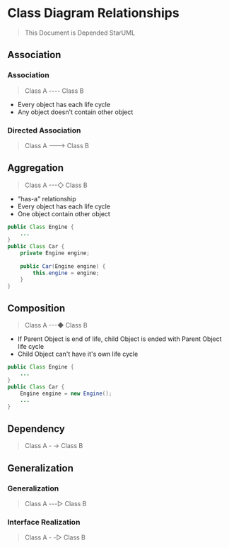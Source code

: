 # Class Diagram Relationships

> This Document is Depended StarUML

## Association

### Association

> Class A ---- Class B

- Every object has each life cycle
- Any object doesn't contain other object

### Directed Association

> Class A ---> Class B

## Aggregation

> Class A ---◇ Class B

- "has-a" relationship
- Every object has each life cycle
- One object contain other object

``` Java
public Class Engine {
    ...
}
public Class Car {
    private Engine engine;
    
    public Car(Engine engine) {
        this.engine = engine;
    }
}
```



## Composition

> Class A ---◆ Class B

- If Parent Object is end of life, child Object is ended with Parent Object life cycle
- Child Object can't have it's own life cycle

```java
public Class Engine {
    ...
}
public Class Car {
    Engine engine = new Engine();
    ...
}
```



## Dependency

> Class A - -> Class B

## Generalization

### Generalization

> Class A ---▷ Class B

### Interface Realization

> Class A - -▷ Class B

